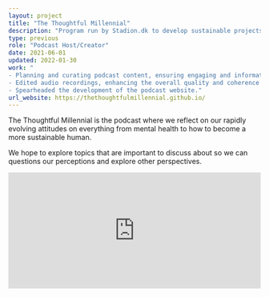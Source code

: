 ```yaml
---
layout: project
title: "The Thoughtful Millennial"
description: "Program run by Stadion.dk to develop sustainable projects in Copenhagen."
type: previous
role: "Podcast Host/Creator"
date: 2021-06-01
updated: 2022-01-30
work: "
- Planning and curating podcast content, ensuring engaging and informative episodes.<br>
- Edited audio recordings, enhancing the overall quality and coherence of podcast episodes.<br>
- Spearheaded the development of the podcast website."
url_website: https://thethoughtfulmillennial.github.io/
---
```

The Thoughtful Millennial is the podcast where we reflect on our rapidly evolving attitudes on everything from mental health to how to become a more sustainable human.

We hope to explore topics that are important to discuss about so we can questions our perceptions and explore other perspectives.

<div class="spotify-embeds mb-4">
	<iframe src="https://open.spotify.com/embed/episode/5Qn3f1nG8JuqAEnPZnBn8K" width="100%" height="232" frameBorder="0" allowtransparency="true" allow="encrypted-media"></iframe>
</div>
